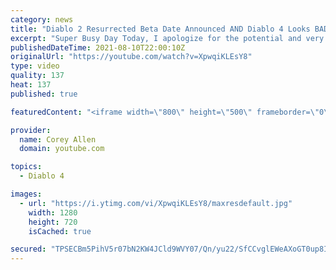 ```yaml
---
category: news
title: "Diablo 2 Resurrected Beta Date Announced AND Diablo 4 Looks BAD!"
excerpt: "Super Busy Day Today, I apologize for the potential and very likely lack of additional uploads today. That being said we have some AMAZING news today."
publishedDateTime: 2021-08-10T22:00:10Z
originalUrl: "https://youtube.com/watch?v=XpwqiKLEsY8"
type: video
quality: 137
heat: 137
published: true

featuredContent: "<iframe width=\"800\" height=\"500\" frameborder=\"0\" src=\"https://www.youtube.com/embed/XpwqiKLEsY8\" allow=\"accelerometer; autoplay; encrypted-media; gyroscope; picture-in-picture\" allowfullscreen></iframe>"

provider:
  name: Corey Allen
  domain: youtube.com

topics:
  - Diablo 4

images:
  - url: "https://i.ytimg.com/vi/XpwqiKLEsY8/maxresdefault.jpg"
    width: 1280
    height: 720
    isCached: true

secured: "TPSECBm5PihV5r07bN2KW4JCld9WVY07/Qn/yu22/SfCCvglEWeAXoGT0up8I2pJJD6cosBIEp15N6FA1hxD97B7Vtth82cTqBiqCs3+Hc4fXTOp5j2IwztPPpqDr7uMSBs+AN5/FkvUxYNRClesnz2sLpta7XZwlK2FCF34ZvLqPc9ZDFyHL6mfiORRuRl/t9O6Dzd2qnxrhR5ytvrlq0fzULrdG385g7/NOQtPOTifgjOSP21agwmJlPpyhEHIl/7/9Sj4w4n0yqp8w0EfXQVZYv7eGizzh4pZbX77PEqp8uG975kE4t5089qT5LlAyikJ1gYlNoQGrTAwRqt2Mx2Tqd1IZwAC4yWuF2cIC2GpM0k3gylbl5bQJ6GswfWBJW5rP4a+pZC3HNza7U9wHpgkV57k5o3BS0vN4KrsFeM=;tCM+WF3/aLzjNI/LQ6qdPw=="
---
```


